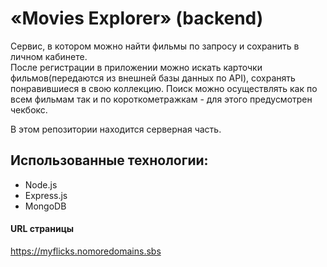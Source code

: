 # «Movies Explorer» (backend)
Сервис, в котором можно найти фильмы по запросу и сохранить в личном кабинете. <br>После регистрации в приложении можно искать карточки фильмов(передаются из внешней базы данных по API), сохранять понравившиеся в свою коллекцию. Поиск можно осуществлять как по всем фильмам так и по короткометражкам - для этого предусмотрен чекбокс.

В этом репозитории находится серверная часть.

## Использованные технологии:
- Node.js
- Express.js
- MongoDB

#### URL страницы

https://myflicks.nomoredomains.sbs

